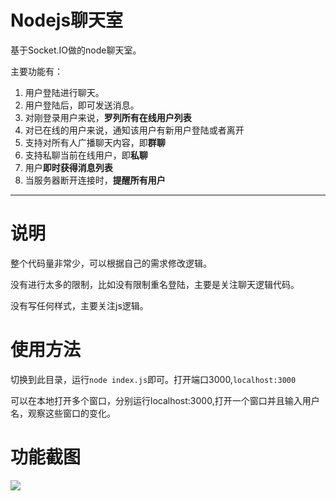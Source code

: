 # Nodejs聊天室
基于Socket.IO做的node聊天室。

主要功能有：

1. 用户登陆进行聊天。
2. 用户登陆后，即可发送消息。
3. 对刚登录用户来说，**罗列所有在线用户列表**
4. 对已在线的用户来说，通知该用户有新用户登陆或者离开
5. 支持对所有人广播聊天内容，即**群聊**
6. 支持私聊当前在线用户，即**私聊**
7. 用户**即时获得消息列表**
8. 当服务器断开连接时，**提醒所有用户**

***********
# 说明
整个代码量非常少，可以根据自己的需求修改逻辑。

没有进行太多的限制，比如没有限制重名登陆，主要是关注聊天逻辑代码。

没有写任何样式，主要关注js逻辑。


# 使用方法
切换到此目录，运行`node index.js`即可。打开端口3000,`localhost:3000`

可以在本地打开多个窗口，分别运行localhost:3000,打开一个窗口并且输入用户名，观察这些窗口的变化。


# 功能截图
![](http://cailidan.cn/images/node-chat.png)